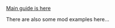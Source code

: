 [Main guide is here](https://github.com/Bitpro17/Modding-MSC/wiki)

There are also some mod examples here...

